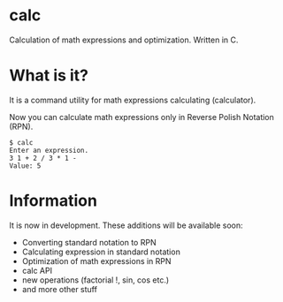 # calc
Calculation of math expressions and optimization. Written in C.

# What is it?
It is a command utility for math expressions calculating (calculator).

Now you can calculate math expressions only in Reverse Polish Notation (RPN).

```
$ calc
Enter an expression.
3 1 + 2 / 3 * 1 -
Value: 5
```

# Information
It is now in development. These additions will be available soon:
* Converting standard notation to RPN
* Calculating expression in standard notation
* Optimization of math expressions in RPN
* calc API
* new operations (factorial !, sin, cos etc.)
* and more other stuff